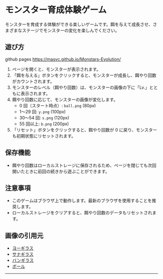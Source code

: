 # モンスター育成体験ゲーム

モンスターを育成する体験ができる楽しいゲームです。餌を与えて成長させ、さまざまなステージでモンスターの変化を楽しんでください。

## 遊び方

github pages
https://masvc.github.io/Monstars-Evolution/

1. ページを開くと、モンスターが表示されます。
2. 「餌を与える」ボタンをクリックすると、モンスターが成長し、餌やり回数がカウントされます。
3. モンスターのレベル（餌やり回数）は、モンスターの画像の下に「Lv.」とともに表示されます。
4. 餌やり回数に応じて、モンスターの画像が変化します。
   - 0 回（スタート時点）: `ball.png` (80px)
   - 1〜29 回: `y.png` (100px)
   - 30〜54 回: `s.png` (120px)
   - 55 回以上: `b.png` (200px)
5. 「リセット」ボタンをクリックすると、餌やり回数が 0 に戻り、モンスターも初期状態にリセットされます。

## 保存機能

- 餌やり回数はローカルストレージに保存されるため、ページを閉じても次回開いたときに前回の続きから遊ぶことができます。

## 注意事項

- このゲームはブラウザ上で動作します。最新のブラウザを使用することを推奨します。
- ローカルストレージをクリアすると、餌やり回数のデータもリセットされます。

## 画像の引用元

- [ヨーギラス](https://zukan.pokemon.co.jp/detail/246)
- [サナギラス](https://zukan.pokemon.co.jp/detail/247)
- [バンギラス](https://zukan.pokemon.co.jp/detail/248)
- [ボール](https://www.pngwing.com/ja/free-png-bckpp)

---
